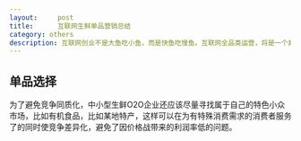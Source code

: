 ```yaml
---
layout:		post
title:		互联网生鲜单品营销总结
category: others
description: 互联网创业不是大鱼吃小鱼，而是快鱼吃慢鱼。互联网全品类运营，将是一个非常复杂的系统，对管理运营能力和成本负担能力要求极高
---
```


## 单品选择

为了避免竞争同质化，中小型生鲜O2O企业还应该尽量寻找属于自己的特色小众市场，比如有机食品，比如某地特产，这样可以在为有特殊消费需求的消费者服务了的同时使竞争差异化，避免了因价格战带来的利润率低的问题。


